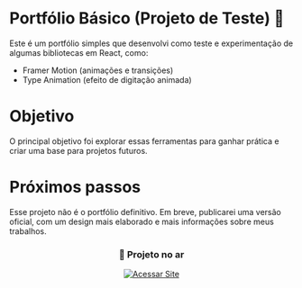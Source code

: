 # Portfólio Básico (Projeto de Teste) 🚀
Este é um portfólio simples que desenvolvi como teste e experimentação de algumas bibliotecas em React, como:

* Framer Motion (animações e transições)
* Type Animation (efeito de digitação animada)

# Objetivo
O principal objetivo foi explorar essas ferramentas para ganhar prática e criar uma base para projetos futuros.

# Próximos passos
Esse projeto não é o portfólio definitivo. Em breve, publicarei uma versão oficial, com um design mais elaborado e mais informações sobre meus trabalhos. <br>

<div align="center">

<h3>🚀 Projeto no ar</h3>

<a href="https://victorhugo-sys.github.io/portifolio_pessoal_vs1/">
  <img src="https://img.shields.io/badge/Acessar_Site-9831f7?style=for-the-badge&logo=google-chrome&logoColor=white" alt="Acessar Site">
</a>

</div>

